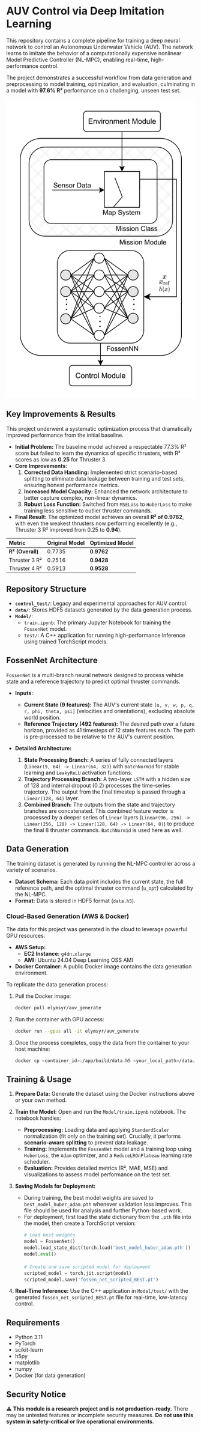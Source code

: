 # AUV Control via Deep Imitation Learning

This repository contains a complete pipeline for training a deep neural network to control an Autonomous Underwater Vehicle (AUV). The network learns to imitate the behavior of a computationally expensive nonlinear Model Predictive Controller (NL-MPC), enabling real-time, high-performance control.

The project demonstrates a successful workflow from data generation and preprocessing to model training, optimization, and evaluation, culminating in a model with **97.6% R²** performance on a challenging, unseen test set.

![FossenNet Architecture](docs/media/fossennn.png)

## Key Improvements & Results

This project underwent a systematic optimization process that dramatically improved performance from the initial baseline.

*   **Initial Problem:** The baseline model achieved a respectable 77.3% R² score but failed to learn the dynamics of specific thrusters, with R² scores as low as **0.25** for Thruster 3.
*   **Core Improvements:**
    1.  **Corrected Data Handling:** Implemented strict scenario-based splitting to eliminate data leakage between training and test sets, ensuring honest performance metrics.
    2.  **Increased Model Capacity:** Enhanced the network architecture to better capture complex, non-linear dynamics.
    3.  **Robust Loss Function:** Switched from `MSELoss` to `HuberLoss` to make training less sensitive to outlier thruster commands.
*   **Final Result:** The optimized model achieves an overall **R² of 0.9762**, with even the weakest thrusters now performing excellently (e.g., Thruster 3 R² improved from 0.25 to **0.94**).

| Metric | Original Model | **Optimized Model** |
| :--- | :--- | :--- |
| **R² (Overall)** | 0.7735 | **0.9762** |
| Thruster 3 R² | 0.2516 | **0.9428** |
| Thruster 4 R² | 0.5913 | **0.9528** |

## Repository Structure

-   **`control_test/`**: Legacy and experimental approaches for AUV control.
-   **`data/`**: Stores HDF5 datasets generated by the data generation process.
-   **`Model/`**:
    -   `train.ipynb`: The primary Jupyter Notebook for training the `FossenNet` model.
    -   `test/`: A C++ application for running high-performance inference using trained TorchScript models.

## FossenNet Architecture

`FossenNet` is a multi-branch neural network designed to process vehicle state and a reference trajectory to predict optimal thruster commands.

*   **Inputs:**
    *   **Current State (9 features):** The AUV's current state `[u, v, w, p, q, r, phi, theta, psi]` (velocities and orientations), excluding absolute world position.
    *   **Reference Trajectory (492 features):** The desired path over a future horizon, provided as 41 timesteps of 12 state features each. The path is pre-processed to be relative to the AUV's current position.

*   **Detailed Architecture:**
    1.  **State Processing Branch:** A series of fully connected layers (`Linear(9, 64) -> Linear(64, 32)`) with `BatchNorm1d` for stable learning and `LeakyReLU` activation functions.
    2.  **Trajectory Processing Branch:** A two-layer `LSTM` with a hidden size of 128 and internal dropout (0.2) processes the time-series trajectory. The output from the final timestep is passed through a `Linear(128, 64)` layer.
    3.  **Combined Branch:** The outputs from the state and trajectory branches are concatenated. This combined feature vector is processed by a deeper series of `Linear` layers (`Linear(96, 256) -> Linear(256, 128) -> Linear(128, 64) -> Linear(64, 8)`) to produce the final 8 thruster commands. `BatchNorm1d` is used here as well.

## Data Generation

The training dataset is generated by running the NL-MPC controller across a variety of scenarios.

*   **Dataset Schema:** Each data point includes the current state, the full reference path, and the optimal thruster command (`u_opt`) calculated by the NL-MPC.
*   **Format:** Data is stored in HDF5 format (`data.h5`).

### Cloud-Based Generation (AWS & Docker)

The data for this project was generated in the cloud to leverage powerful GPU resources.

*   **AWS Setup:**
    *   **EC2 Instance:** `g4dn.xlarge`
    *   **AMI:** Ubuntu 24.04 Deep Learning OSS AMI
*   **Docker Container:** A public Docker image contains the data generation environment.

To replicate the data generation process:

1.  Pull the Docker image:
    ```sh
    docker pull elymsyr/auv_generate
    ```
2.  Run the container with GPU access:
    ```sh
    docker run --gpus all -it elymsyr/auv_generate
    ```
3.  Once the process completes, copy the data from the container to your host machine:
    ```sh
    docker cp <container_id>:/app/build/data.h5 <your_local_path>/data.h5
    ```

## Training & Usage

1.  **Prepare Data:** Generate the dataset using the Docker instructions above or your own method.

2.  **Train the Model:** Open and run the `Model/train.ipynb` notebook. The notebook handles:
    *   **Preprocessing:** Loading data and applying `StandardScaler` normalization (fit *only* on the training set). Crucially, it performs **scenario-aware splitting** to prevent data leakage.
    *   **Training:** Implements the `FossenNet` model and a training loop using `HuberLoss`, the `Adam` optimizer, and a `ReduceLROnPlateau` learning rate scheduler.
    *   **Evaluation:** Provides detailed metrics (R², MAE, MSE) and visualizations to assess model performance on the test set.

3.  **Saving Models for Deployment:**
    *   During training, the best model weights are saved to `best_model_huber_adam.pth` whenever validation loss improves. This file should be used for analysis and further Python-based work.
    *   For deployment, first load the state dictionary from the `.pth` file into the model, then create a TorchScript version:
        ```python
        # Load best weights
        model = FossenNet()
        model.load_state_dict(torch.load('best_model_huber_adam.pth'))
        model.eval()

        # Create and save scripted model for deployment
        scripted_model = torch.jit.script(model)
        scripted_model.save('fossen_net_scripted_BEST.pt')
        ```

4.  **Real-Time Inference:** Use the C++ application in `Model/test/` with the generated `fossen_net_scripted_BEST.pt` file for real-time, low-latency control.

## Requirements

-   Python 3.11
-   PyTorch
-   scikit-learn
-   h5py
-   matplotlib
-   numpy
-   Docker (for data generation)

## Security Notice

⚠️ **This module is a research project and is not production-ready.**
There may be untested features or incomplete security measures.
**Do not use this system in safety-critical or live operational environments.**